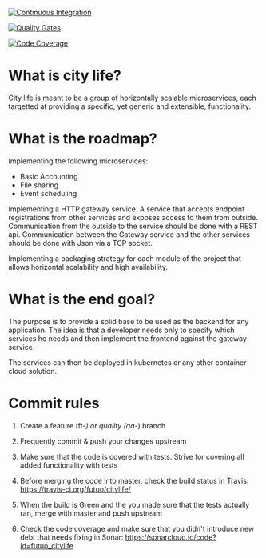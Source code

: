 [![Continuous Integration](https://github.com/lucid-at-dream/citylife/actions/workflows/ci.yml/badge.svg)](https://github.com/lucid-at-dream/citylife/actions/workflows/ci.yml)

[![Quality Gates](https://sonarcloud.io/api/project_badges/measure?project=futuo_citylife&metric=alert_status)](https://sonarcloud.io/dashboard?id=futuo_citylife)

[![Code Coverage](https://sonarcloud.io/api/project_badges/measure?project=futuo_citylife&metric=coverage)](https://sonarcloud.io/dashboard?id=futuo_citylife)

# What is city life?

City life is meant to be a group of horizontally scalable microservices, each targetted at providing a specific, yet generic and extensible, functionality.

# What is the roadmap?

Implementing the following microservices:
* Basic Accounting
* File sharing
* Event scheduling

Implementing a HTTP gateway service. A service that accepts endpoint registrations from other services and exposes access to them from outside. Communication from the outside to the service should be done with a REST api. Communication between the Gateway service and the other services should be done with Json via a TCP socket.

Implementing a packaging strategy for each module of the project that allows horizontal scalability and high availability.

# What is the end goal?

The purpose is to provide a solid base to be used as the backend for any application. The idea is that a developer needs only to specify which services he needs and then implement the frontend against the gateway service.

The services can then be deployed in kubernetes or any other container cloud solution.

# Commit rules

1. Create a feature (ft-*) or quality (qa-*) branch

2. Frequently commit & push your changes upstream

3. Make sure that the code is covered with tests. Strive for covering all added functionality with tests

4. Before merging the code into master, check the build status in Travis: https://travis-ci.org/futuo/citylife/

5. When the build is Green and the you made sure that the tests actually ran, merge with master and push upstream

6. Check the code coverage and make sure that you didn't introduce new debt that needs fixing in Sonar: https://sonarcloud.io/code?id=futuo_citylife

